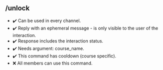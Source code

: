 ## /unlock

- :heavy_check_mark: Can be used in every channel.
- :heavy_check_mark: Reply with an ephemeral message - is only visible to the user of the interaction.
- :heavy_check_mark: Response includes the interaction status.
- :heavy_check_mark: Needs argument: course_name.
- :heavy_check_mark: This command has cooldown (course specific).
- :x: All members can use this command.